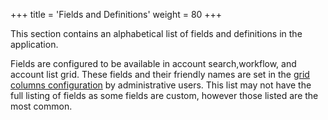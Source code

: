 +++
title = 'Fields and Definitions'
weight = 80
+++

This section contains an alphabetical list of fields and definitions in the application.

Fields are configured to be available in account search,workflow, and account list grid. These fields and their friendly names are set in the [grid columns configuration](https://dolbeysystems.github.io/fusion-cac-web-docs/administrative-user-guide/tools/grid-column-configuration/) by administrative users. This list may not have the full listing of fields as some fields are custom, however those listed are the most common.

